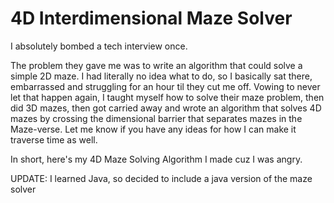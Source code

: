 # 4D Interdimensional Maze Solver

I absolutely bombed a tech interview once. 

The problem they gave me was to write an algorithm that could solve a simple 2D maze. I had literally no idea what to do, so I basically sat there, embarrassed and struggling for an hour til they cut me off. Vowing to never let that happen again, I taught myself how to solve their maze problem, then did 3D mazes, then got carried away and wrote an algorithm that solves 4D mazes by crossing the dimensional barrier that separates mazes in the Maze-verse. Let me know if you have any ideas for how I can make it traverse time as well.

In short, here's my 4D Maze Solving Algorithm I made cuz I was angry.

UPDATE: I learned Java, so decided to include a java version of the maze solver
